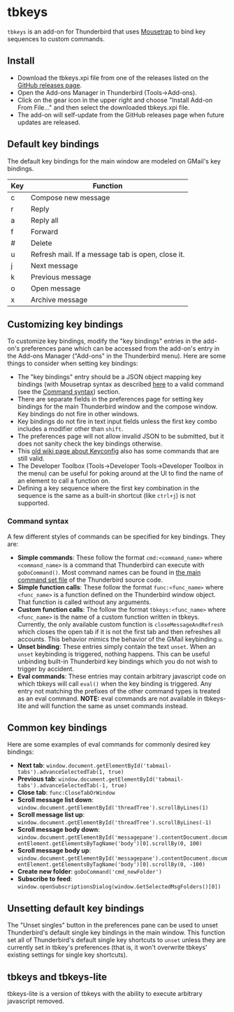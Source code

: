 # tbkeys

`tbkeys` is an add-on for Thunderbird that uses [Mousetrap](https://craig.is/killing/mice) to bind key sequences to custom commands.

## Install

* Download the tbkeys.xpi file from one of the releases listed on the [GitHub releases page](https://github.com/willsALMANJ/tbkeys/releases).
* Open the Add-ons Manager in Thunderbird (Tools->Add-ons).
* Click on the gear icon in the upper right and choose "Install Add-on From File..." and then select the downloaded tbkeys.xpi file.
* The add-on will self-update from the GitHub releases page when future updates are released.

## Default key bindings

The default key bindings for the main window are modeled on GMail's key bindings.

| Key | Function |
| --- | -------- |
|  c  | Compose new message  |
|  r  | Reply |
|  a  | Reply all |
|  f  | Forward |
|  #  | Delete |
|  u  | Refresh mail. If a message tab is open, close it. |
|  j  | Next message |
|  k  | Previous message |
|  o  | Open message |
|  x  | Archive message |

## Customizing key bindings

To customize key bindings, modify the "key bindings" entries in the add-on's preferences pane which can be accessed from the add-on's entry in the Add-ons Manager ("Add-ons" in the Thunderbird menu).
Here are some things to consider when setting key bindings:

* The "key bindings" entry should be a JSON object mapping key bindings (with Mousetrap syntax as described [here](https://craig.is/killing/mice) to a valid command (see the [Command syntax](#command-syntax)) section.
* There are separate fields in the preferences page for setting key bindings for the main Thunderbird window and the compose window.
Key bindings do not fire in other windows.
* Key bindings do not fire in text input fields unless the first key combo includes a modifier other than `shift`.
* The preferences page will not allow invalid JSON to be submitted, but it does not sanity check the key bindings otherwise.
* This [old wiki page about Keyconfig](http://kb.mozillazine.org/Keyconfig_extension:_Thunderbird) also has some commands that are still valid.
* The Developer Toolbox (Tools->Developer Tools->Developer Toolbox in the menu) can be useful for poking around at the UI to find the name of an element to call a function on.
* Defining a key sequence where the first key combination in the sequence is the same as a built-in shortcut (like `ctrl+j`) is not supported.

### Command syntax

A few different styles of commands can be specified for key bindings.
They are:

* **Simple commands**: These follow the format `cmd:<command_name>` where `<command_name>` is a command that Thunderbird can execute with `goDoCommand()`.
Most command names can be found in [the main command set file](https://hg.mozilla.org/comm-central/file/tip/mail/base/content/mainCommandSet.inc.xhtml) of the Thunderbird source code.
* **Simple function calls**: These follow the format `func:<func_name>` where `<func_name>` is a function defined on the Thunderbird window object.
That function is called without any arguments.
* **Custom function calls**: The follow the format `tbkeys:<func_name>` where `<func_name>` is the name of a custom function written in tbkeys.
Currently, the only available custom function is `closeMessageAndRefresh` which closes the open tab if it is not the first tab and then refreshes all accounts.
This behavior mimics the behavior of the GMail keybinding `u`.
* **Unset binding**: These entries simply contain the text `unset`.
When an `unset` keybinding is triggered, nothing happens.
This can be useful unbinding built-in Thunderbird key bindings which you do not wish to trigger by accident.
* **Eval commands**: These entries may contain arbitrary javascript code on which tbkeys will call `eval()` when the key binding is triggered.
Any entry not matching the prefixes of the other command types is treated as an eval command.
**NOTE:** eval commands are not available in tbkeys-lite and will function the same as unset commands instead.

## Common key bindings

Here are some examples of eval commands for commonly desired key bindings:

* **Next tab**: `window.document.getElementById('tabmail-tabs').advanceSelectedTab(1, true)`
* **Previous tab**: `window.document.getElementById('tabmail-tabs').advanceSelectedTab(-1, true)`
* **Close tab**: `func:CloseTabOrWindow`
* **Scroll message list down**: `window.document.getElementById('threadTree').scrollByLines(1)`
* **Scroll message list up**: `window.document.getElementById('threadTree').scrollByLines(-1)`
* **Scroll message body down**: `window.document.getElementById('messagepane').contentDocument.documentElement.getElementsByTagName('body')[0].scrollBy(0, 100)`
* **Scroll message body up**: `window.document.getElementById('messagepane').contentDocument.documentElement.getElementsByTagName('body')[0].scrollBy(0, -100)`
* **Create new folder**: `goDoCommand('cmd_newFolder')`
* **Subscribe to feed**: `window.openSubscriptionsDialog(window.GetSelectedMsgFolders()[0])`

## Unsetting default key bindings

The "Unset singles" button in the preferences pane can be used to unset Thunderbird's default single key bindings in the main window.
This function set all of Thunderbird's default single key shortcuts to `unset` unless they are currently set in tbkey's preferences (that is, it won't overwrite tbkeys' existing settings for single key shortcuts).

## tbkeys and tbkeys-lite

tbkeys-lite is a version of tbkeys with the ability to execute arbitrary javascript removed.
